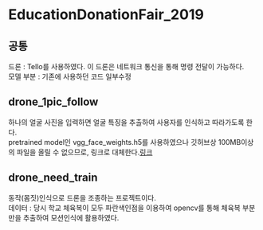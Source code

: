 # EducationDonationFair_2019
## 공통
드론 : Tello를 사용하였다. 이 드론은 네트워크 통신을 통해 명령 전달이 가능하다.  
모델 부분 : 기존에 사용하던 코드 일부수정  
## drone_1pic_follow
하나의 얼굴 사진을 입력하면 얼굴 특징을 추출하여 사용자를 인식하고 따라가도록 한다.  
pretrained model인 vgg_face_weights.h5를 사용하였으나 깃허브상 100MB이상의 파일을 올릴 수 없으므로, 링크로 대체한다.<a href link="https://www.kaggle.com/datasets/acharyarupak391/vggfaceweights">링크</a>
## drone_need_train
동작(몸짓)인식으로 드론을 조종하는 프로젝트이다.  
데이터 : 당시 학교 체육복이 모두 파란색인점을 이용하여 opencv를 통해 체육복 부분만을 추출하여 모션인식에 활용하였다.
